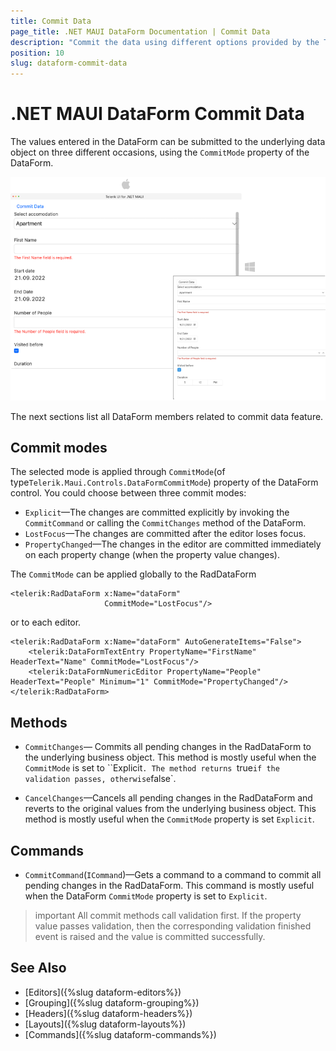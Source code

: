 ```yaml
---
title: Commit Data
page_title: .NET MAUI DataForm Documentation | Commit Data
description: "Commit the data using different options provided by the Telerik DataForm for .NET MAUI control."
position: 10
slug: dataform-commit-data
---
```


# .NET MAUI DataForm Commit Data

The values entered in the DataForm can be submitted to the underlying data object on three different occasions, using the `CommitMode` property of the DataForm.

![RadDataForm Overview](images/dataform-commit-data-desktop.png)

The next sections list all DataForm members related to commit data feature.

## Commit modes

The selected mode is applied through `CommitMode`(of type`Telerik.Maui.Controls.DataFormCommitMode`) property of the DataForm control. You could choose between three commit modes:

* `Explicit`&mdash;The changes are committed explicitly by invoking the `CommitCommand` or calling the `CommitChanges` method of the DataForm.
* `LostFocus`&mdash;The changes are committed after the editor loses focus.
* `PropertyChanged`&mdash;The changes in the editor are committed immediately on each property change (when the property value changes).

The `CommitMode` can be applied globally to the RadDataForm 

```XAML
<telerik:RadDataForm x:Name="dataForm"
                     CommitMode="LostFocus"/>
```

or to each editor. 

```XAML
<telerik:RadDataForm x:Name="dataForm" AutoGenerateItems="False">
    <telerik:DataFormTextEntry PropertyName="FirstName" HeaderText="Name" CommitMode="LostFocus"/>
    <telerik:DataFormNumericEditor PropertyName="People" HeaderText="People" Minimum="1" CommitMode="PropertyChanged"/>
</telerik:RadDataForm>
```

## Methods

* `CommitChanges`&mdash; Commits all pending changes in the RadDataForm to the underlying business object. This method is mostly useful when the `CommitMode` is set to ``Explicit`.
The method returns `true` if the validation passes, otherwise `false`.

* `CancelChanges`&mdash;Cancels all pending changes in the RadDataForm and reverts to the original values from the underlying business object. This method is mostly useful when the `CommitMode` property is set `Explicit`.

## Commands

* `CommitCommand`(`ICommand`)&mdash;Gets a command to a command to commit all pending changes in the RadDataForm. This command is mostly useful when the DataForm `CommitMode` property is set to `Explicit`.

>important All commit methods call validation first. If the property value passes validation, then the corresponding validation finished event is raised and the value is committed successfully.

## See Also

- [Editors]({%slug dataform-editors%})
- [Grouping]({%slug dataform-grouping%})
- [Headers]({%slug dataform-headers%})
- [Layouts]({%slug dataform-layouts%})
- [Commands]({%slug dataform-commands%})